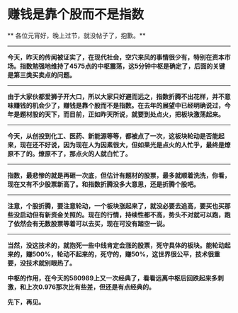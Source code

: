 赚钱是靠个股而不是指数
====



** 各位元宵好，晚上过节，就没帖子了，抱歉。**

** **

**今天，昨天的传闻被证实了，在现代社会，空穴来风的事情很少有，特别在资本市场。指数勉强地维持了4575点的中枢震荡，这5分钟中枢是确定了，后面的关键是第三类买卖点的问题。**

** **

**由于大家伙都爱狮子开大口，所以大家只好避而远之，指数折腾不出花样，并不意味赚钱的机会少了，赚钱是靠个股而不是指数。在去年的展望中已经明确说过，今年是题材股的天下，而目前，正如昨天所说，就要到处点火，把板块激荡起来。**

** **

**今天，从创投到化工、医药、新能源等等，都被点了一次，这板块轮动是否能起来，现在还不好说，因为现在人为因素很大，但如果光是点火的人忙乎，最终是燎原不了的。燎原不了，那点火的人就白忙了。**

** **

**指数，最悲惨的就是再砸一次底，但估计有题材的股票，最多就顺着洗洗，你看，现在又有不少股票新高了。和指数折腾没多大意思，还是折腾个股吧。**

** **

**注意，个股折腾，要注意轮动，一个板块涨起来了，就没必要去追高，要买也买那些没启动但有新资金关照的。现在的行情，持续性都不高，势头不对就可以跑，跑了依然会有无数股票等着可以去买，现在可没有踏空一说。**

** **

**当然，没这技术的，就抱死一些中线肯定会涨的股票，死守具体的板块。能轮动起来的，赚500%，轮动不起来的，死守的，赚50%，这世界很公平，技术很重要，没技术就别眼热了。**

**中枢的作用，在今天的580989上又一次经典了，看看远离中枢后回跌起来多刺激，和上次0.976那次比有些差，但还是有点经典的。**

**先下，再见。**

